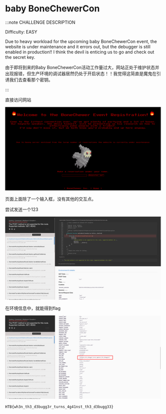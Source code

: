 # baby BoneChewerCon

:::note CHALLENGE DESCRIPTION

Difficulty: EASY

Due to heavy workload for the upcoming baby BoneChewerCon event, the website is under maintenance and it errors out, but the debugger is still enabled in production!! I think the devil is enticing us to go and check out the secret key.

由于即将到来的Baby BoneChewerCon活动工作量过大，网站正处于维护状态并出现报错，但生产环境的调试器居然仍处于开启状态！！我觉得这简直是魔鬼在引诱我们去查看那个密钥。

:::

直接访问网站

![img](img/image_20250332-183220.png)

页面上面除了一个输入框，没有其他的交互点。

尝试发送一个123

![img](img/image_20250338-183832.png)

在环境信息中，就能得到flag

![img](img/image_20250339-183910.png)

```flag
HTB{wh3n_th3_d3bugg3r_turns_4g41nst_th3_d3bugg33}
```
